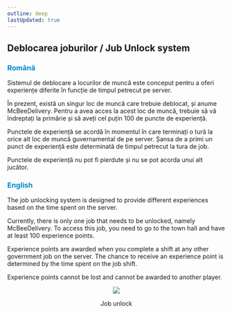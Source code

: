 ```yaml
---
outline: deep
lastUpdated: true
---
```


## Deblocarea joburilor / Jub Unlock system

### <span style="color: #0088CC">Română</span>

Sistemul de deblocare a locurilor de muncă este conceput pentru a oferi experiențe diferite în funcție de timpul petrecut pe server.

În prezent, există un singur loc de muncă care trebuie deblocat, și anume McBeeDelivery. Pentru a avea acces la acest loc de muncă, trebuie să vă îndreptați la primărie și să aveți cel puțin 100 de puncte de experiență.

Punctele de experiență se acordă în momentul în care terminați o tură la orice alt loc de muncă guvernamental de pe server. Șansa de a primi un punct de experiență este determinată de timpul petrecut la tura de job.

Punctele de experiență nu pot fi pierdute și nu se pot acorda unui alt jucător.

### <span style="color: #0088CC">English</span>

The job unlocking system is designed to provide different experiences based on the time spent on the server.

Currently, there is only one job that needs to be unlocked, namely McBeeDelivery. To access this job, you need to go to the town hall and have at least 100 experience points.

Experience points are awarded when you complete a shift at any other government job on the server. The chance to receive an experience point is determined by the time spent on the job shift.

Experience points cannot be lost and cannot be awarded to another player.

<p align="center"><img src="https://i.imgur.com/18CvmAb.png"/></p>
<p style="text-align: center">Job unlock</p>